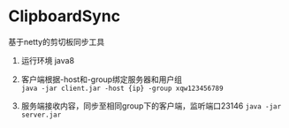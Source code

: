 # ClipboardSync
基于netty的剪切板同步工具

1. 运行环境 java8

2. 客户端根据-host和-group绑定服务器和用户组   
``java -jar client.jar -host {ip} -group xqw123456789``
3. 服务端接收内容，同步至相同group下的客户端，监听端口23146
`` java -jar server.jar ``

